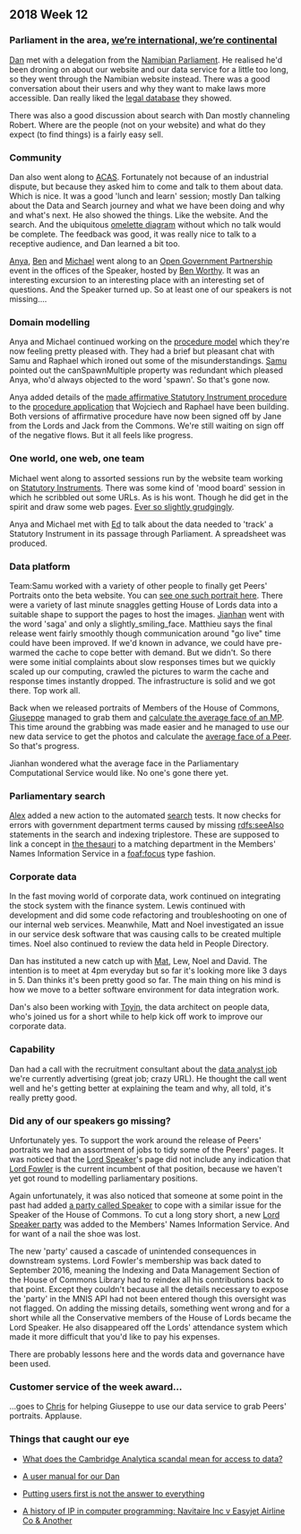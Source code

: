## 2018 Week 12

### Parliament in the area, [we’re international, we’re continental](https://www.youtube.com/watch?v=pNfHoPIxhXM&t=1m9s)

[Dan](https://twitter.com/dasbarrett) met with a delegation from the [Namibian Parliament](http://www.parliament.na/index.php?option=com_content&view=featured&Itemid=435). He realised he'd been droning on about our website and our data service for a little too long, so they went through the Namibian website instead. There was a good conversation about their users and why they want to make laws more accessible. Dan really liked the [legal database](https://laws.parliament.na/about-us/) they showed.

There was also a good discussion about search with Dan mostly channeling Robert. Where are the people (not on your website) and what do they expect (to find things) is a fairly easy sell.

### Community

Dan also went along to [ACAS](http://www.acas.org.uk/index.aspx?articleid=1461). Fortunately not because of an industrial dispute, but because they asked him to come and talk to them about data. Which is nice. It was a good 'lunch and learn' session; mostly Dan talking about the Data and Search journey and what we have been doing and why and what's next. He also showed the things. Like the website. And the search. And the ubiquitous [omelette diagram](https://twitter.com/benwoodhams/status/908399321346920449) without which no talk would be complete. The feedback was good, it was really nice to talk to a receptive audience, and Dan learned a bit too.

[Anya](https://twitter.com/bitten_), [Ben](https://twitter.com/benwoodhams) and [Michael](https://twitter.com/fantasticlife) went along to an [Open Government Partnership](https://www.opengovpartnership.org/) event in the offices of the Speaker, hosted by [Ben Worthy](https://twitter.com/benworthy1). It was an interesting excursion to an interesting place with an interesting set of questions. And the Speaker turned up. So at least one of our speakers is not missing....

### Domain modelling

Anya and Michael continued working on the [procedure model](https://ukparliament.github.io/ontologies/procedure/procedure-ontology.html) which they're now feeling pretty pleased with. They had a brief but pleasant chat with Samu and Raphael which ironed out some of the misunderstandings. [Samu](https://twitter.com/langsamu) pointed out the canSpawnMultiple property was redundant which pleased Anya, who'd always objected to the word 'spawn'. So that's gone now.

Anya added details of the [made affirmative Statutory Instrument procedure](https://github.com/ukparliament/ontologies/blob/master/procedure/sis/affirmative-made.pdf) to the [procedure application](https://procedures.azurewebsites.net/Procedures/3) that Wojciech and Raphael have been building. Both versions of affirmative procedure have now been signed off by Jane from the Lords and Jack from the Commons. We're still waiting on sign off of the negative flows. But it all feels like progress.

### One world, one web, one team

Michael went along to assorted sessions run by the website team working on [Statutory Instruments](https://en.wikipedia.org/wiki/Statutory_instrument_(UK)). There was some kind of 'mood board' session in which he scribbled out some URLs. As is his wont. Though he did get in the spirit and draw some web pages. [Ever so slightly grudgingly](http://smethur.st/posts/176135864).

Anya and Michael met with [Ed](https://twitter.com/ewhitur) to talk about the data needed to 'track' a Statutory Instrument in its passage through Parliament. A spreadsheet was produced.

### Data platform

Team:Samu worked with a variety of other people to finally get Peers' Portraits onto the beta website. You can [see one such portrait here](https://beta.parliament.uk/people/S70cUJGM). There were a variety of last minute snaggles getting House of Lords data into a suitable shape to support the pages to host the images. [Jianhan](https://twitter.com/jianhanzhu) went with the word 'saga' and only a slightly_smiling_face. Matthieu says the final release went fairly smoothly though communication around "go live" time could have been improved. If we'd known in advance, we could have pre-warmed the cache to cope better with demand. But we didn't. So there were some initial complaints about slow responses times but we quickly scaled up our computing, crawled the pictures to warm the cache and response times instantly dropped. The infrastructure is solid and we got there. Top work all.

Back when we released portraits of Members of the House of Commons, [Giuseppe](https://twitter.com/puntofisso) managed to grab them and [calculate the average face of an MP](https://medium.com/@puntofisso/i-calculated-the-average-face-of-a-uk-member-of-parliament-and-heres-what-i-found-37f31b72b5d9). This time around the grabbing was made easier and he managed to use our new data service to get the photos and calculate the [average face of a Peer](https://twitter.com/puntofisso/status/976424407043276802). So that's progress.

Jianhan wondered what the average face in the Parliamentary Computational Service would like. No one's gone there yet.

### Parliamentary search

[Alex](https://twitter.com/alexedwardh) added a new action to the automated [search](http://search-material.parliament.uk/) tests. It now checks for errors with government department terms caused by missing [rdfs:seeAlso](https://www.w3.org/TR/rdf-schema/#ch_seealso) statements in the search and indexing triplestore. These are supposed to link a concept in [the thesauri](http://www.data.parliament.uk/dataset/thesauri) to a matching department in the Members' Names Information Service in a [foaf:focus](http://xmlns.com/foaf/spec/#term_focus) type fashion.

### Corporate data

In the fast moving world of corporate data, work continued on integrating the stock system with the finance system. Lewis continued with development and did some code refactoring and troubleshooting on one of our internal web services. Meanwhile, Matt and Noel investigated an issue in our service desk software that was causing calls to be created multiple times. Noel also continued to review the data held in People Directory.

Dan has instituted a new catch up with [Mat](https://twitter.com/matiasgermanico), Lew, Noel and David. The intention is to meet at 4pm everyday but so far it's looking more like 3 days in 5. Dan thinks it's been pretty good so far. The main thing on his mind is how we move to a better software environment for data integration work.

Dan's also been working with [Toyin](https://uk.linkedin.com/in/toyinsowunmi), the data architect on people data, who's joined us for a short while to help kick off work to improve our corporate data.

### Capability

Dan had a call with the recruitment consultant about the [data analyst job](https://www.parliament.uk/about/working/jobs/pds-job-homepage/data-analyst/) we're currently advertising (great job; crazy URL). He thought the call went well and he's getting better at explaining the team and why, all told, it's really pretty good.

### Did any of our speakers go missing?

Unfortunately yes. To support the work around the release of Peers' portraits we had an assortment of jobs to tidy some of the Peers' pages. It was noticed that the [Lord Speaker](http://www.parliament.uk/business/lords/lord-speaker/)'s page did not include any indication that [Lord Fowler](https://beta.parliament.uk/people/R3ZEnpii) is the current incumbent of that position, because we haven't yet got round to modelling parliamentary positions.

Again unfortunately, it was also noticed that someone at some point in the past had added [a party called Speaker](https://beta.parliament.uk/parties/LfB2y7qm/members/current) to cope with a similar issue for the Speaker of the House of Commons. To cut a long story short, a new [Lord Speaker party](https://beta.parliament.uk/parties/lb1kpPXc/members/current) was added to the Members' Names Information Service. And for want of a nail the shoe was lost.

The new 'party' caused a cascade of unintended consequences in downstream systems. Lord Fowler's membership was back dated to September 2016, meaning the Indexing and Data Management Section of the House of Commons Library had to reindex all his contributions back to that point. Except they couldn't because all the details necessary to expose the 'party' in the MNIS API had not been entered though this oversight was not flagged. On adding the missing details, something went wrong and for a short while all the Conservative members of the House of Lords became the Lord Speaker. He also disappeared off the Lords' attendance system which made it more difficult that you'd like to pay his expenses.

There are probably lessons here and the words data and governance have been used.

### Customer service of the week award...

...goes to [Chris](https://twitter.com/chrisalcockdev) for helping Giuseppe to use our data service to grab Peers' portraits. Applause.

### Things that caught our eye

* [What does the Cambridge Analytica scandal mean for access to data?](https://theodi.org/article/what-does-the-cambridge-analytica-scandal-mean-for-access-to-data)

* [A user manual for our Dan](https://medium.com/@dasbarrett/a-user-manual-for-dan-d0a285874f72)

* [Putting users first is not the answer to everything](https://medium.com/doteveryone/putting-users-first-is-not-the-answer-to-everything-dd05b9f11b5?source=linkShare-4cd140afefc2-1521803035)

* [A history of IP in computer programming: Navitaire Inc v Easyjet Airline Co & Another](http://www.5rb.com/case/navitaire-inc-v-easyjet-airline-co-another/)